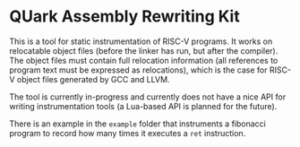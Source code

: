 # QUark Assembly Rewriting Kit

This is a tool for static instrumentation of RISC-V programs. It works on
relocatable object files (before the linker has run, but after the compiler).
The object files must contain full relocation information (all references to
program text must be expressed as relocations), which is the case for RISC-V
object files generated by GCC and LLVM.

The tool is currently in-progress and currently does not have a nice API for
writing instrumentation tools (a Lua-based API is planned for the future).

There is an example in the `example` folder that instruments a fibonacci
program to record how many times it executes a `ret` instruction.
